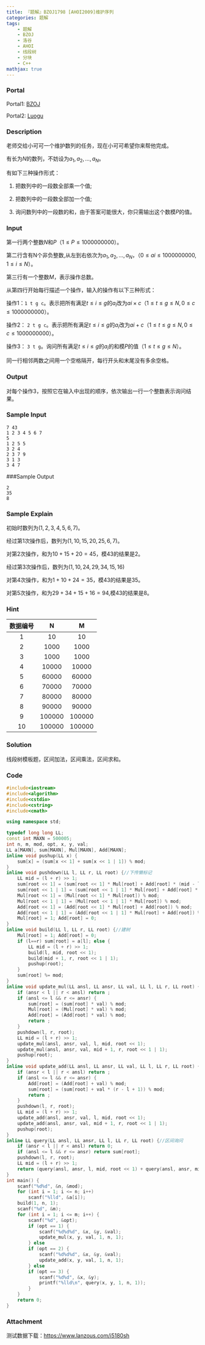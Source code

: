 ```yaml
---
title: 『题解』BZOJ1798 [AHOI2009]维护序列
categories: 题解
tags:
    - 题解
    - BZOJ
    - 洛谷
    - AHOI
    - 线段树
    - 分块
    - C++
mathjax: true
---
```


### Portal

Portal1: [BZOJ](https://www.lydsy.com/JudgeOnline/problem.php?id=1798)

Portal2: [Luogu](https://www.luogu.com.cn/problem/P2023)

<!-- more -->

### Description

老师交给小可可一个维护数列的任务，现在小可可希望你来帮他完成。

有长为$N$的数列，不妨设为$a_1, a_2, \dots , a_N$。

有如下三种操作形式：

1. 把数列中的一段数全部乘一个值;

1. 把数列中的一段数全部加一个值;

1. 询问数列中的一段数的和，由于答案可能很大，你只需输出这个数模$P$的值。

### Input

第一行两个整数$N$和$P$（$1 \le P \le 1000000000$）。

第二行含有N个非负整数,从左到右依次为$a_1, a_2, \dots , a_N$，（$0 \le ai \le 1000000000,1 \le i \le N$）。

第三行有一个整数$M$，表示操作总数。

从第四行开始每行描述一个操作，输入的操作有以下三种形式：

操作$1$：`1 t g c`。表示把所有满足$t \le i \le g$的$a_i$改为$ai \times c$（$1 \le t \le g \le N, 0 \le c \le 1000000000$）。

操作$2$： `2 t g c`。表示把所有满足$t \le i \le g$的$a_i$改为$ai + c$（$1 \le t \le g \le N, 0 \le c \le 1000000000$）。

操作$3$： `3 t g`。询问所有满足$t \le i \le g$的$a_i$的和模$P$的值（$1 \le t \le g \le N$）。

同一行相邻两数之间用一个空格隔开，每行开头和末尾没有多余空格。

### Output

对每个操作$3$，按照它在输入中出现的顺序，依次输出一行一个整数表示询问结果。

### Sample Input

```
7 43
1 2 3 4 5 6 7
5
1 2 5 5
3 2 4
2 3 7 9
3 1 3
3 4 7
```

###Sample Output
```
2
35
8
```

### Sample Explain

初始时数列为$(1, 2, 3, 4, 5, 6, 7)$。

经过第$1$次操作后，数列为$(1, 10, 15, 20, 25, 6, 7)$。

对第$2$次操作，和为$10 + 15 + 20 = 45$，模$43$的结果是$2$。

经过第$3$次操作后，数列为$(1, 10, 24, 29, 34, 15, 16)$

对第$4$次操作，和为$1 + 10 + 24 = 35$，模$43$的结果是$35$。

对第$5$次操作，和为$29 + 34 + 15 + 16 = 94$,模$43$的结果是$8$。

### Hint

|数据编号|N|M|
|:----------:|:----------:|:----------:|
|1|10|10|
|2|1000|1000|
|3|1000|1000|
|4|10000|10000|
|5|60000|60000|
|6|70000|70000|
|7|80000|80000|
|8|90000|90000|
|9|100000|100000|
|10|100000|100000|

### Solution

线段树模板题，区间加法，区间乘法，区间求和。

### Code

```cpp
#include<iostream>
#include<algorithm>
#include<cstdio>
#include<cstring>
#include<cmath>

using namespace std;

typedef long long LL;
const int MAXN = 500005;
int n, m, mod, opt, x, y, val;
LL a[MAXN], sum[MAXN], Mul[MAXN], Add[MAXN];
inline void pushup(LL x) {
    sum[x] = (sum[x << 1] + sum[x << 1 | 1]) % mod;
}
inline void pushdown(LL l, LL r, LL root) {//下传懒标记
    LL mid = (l + r) >> 1;
    sum[root << 1] = (sum[root << 1] * Mul[root] + Add[root] * (mid - l + 1)) % mod;
    sum[root << 1 | 1] = (sum[root << 1 | 1] * Mul[root] + Add[root] * (r - mid)) % mod;
    Mul[root << 1] = (Mul[root << 1] * Mul[root]) % mod;
    Mul[root << 1 | 1] = (Mul[root << 1 | 1] * Mul[root]) % mod;
    Add[root << 1] = (Add[root << 1] * Mul[root] + Add[root]) % mod;
    Add[root << 1 | 1] = (Add[root << 1 | 1] * Mul[root] + Add[root]) % mod;
    Mul[root] = 1; Add[root] = 0;
}
inline void build(LL l, LL r, LL root) {//建树
    Mul[root] = 1; Add[root] = 0;
    if (l==r) sum[root] = a[l]; else {
        LL mid = (l + r) >> 1;
        build(l, mid, root << 1);
        build(mid + 1, r, root << 1 | 1);
        pushup(root);
    }
    sum[root] %= mod;
}
inline void update_mul(LL ansl, LL ansr, LL val, LL l, LL r, LL root) {//区间乘法
    if (ansr < l || r < ansl) return ;
    if (ansl <= l && r <= ansr) {
        sum[root] = (sum[root] * val) % mod;
        Mul[root] = (Mul[root] * val) % mod;
        Add[root] = (Add[root] * val) % mod;
        return ;
    }
    pushdown(l, r, root);
    LL mid = (l + r) >> 1;
    update_mul(ansl, ansr, val, l, mid, root << 1);
    update_mul(ansl, ansr, val, mid + 1, r, root << 1 | 1);
    pushup(root);
}
inline void update_add(LL ansl, LL ansr, LL val, LL l, LL r, LL root) {//区间加法
    if (ansr < l || r < ansl) return ;
    if (ansl <= l && r <= ansr) {
        Add[root] = (Add[root] + val) % mod;
        sum[root] = (sum[root] + val * (r - l + 1)) % mod;
        return ;
    }
    pushdown(l, r, root);
    LL mid = (l + r) >> 1;
    update_add(ansl, ansr, val, l, mid, root << 1);
    update_add(ansl, ansr, val, mid + 1, r, root << 1 | 1);
    pushup(root);
}
inline LL query(LL ansl, LL ansr, LL l, LL r, LL root) {//区间询问
    if (ansr < l || r < ansl) return 0;
    if (ansl <= l && r <= ansr) return sum[root];
    pushdown(l, r, root);
    LL mid = (l + r) >> 1;
    return (query(ansl, ansr, l, mid, root << 1) + query(ansl, ansr, mid + 1, r, root << 1 | 1)) % mod;
}
int main() {
    scanf("%d%d", &n, &mod);
    for (int i = 1; i <= n; i++)
        scanf("%lld", &a[i]);
    build(1, n, 1);
    scanf("%d", &m);
    for (int i = 1; i <= m; i++) {
        scanf("%d", &opt);
        if (opt == 1) {
            scanf("%d%d%d", &x, &y, &val);
            update_mul(x, y, val, 1, n, 1);
        } else
        if (opt == 2) {
            scanf("%d%d%d", &x, &y, &val);
            update_add(x, y, val, 1, n, 1);
        } else
        if (opt == 3) {
            scanf("%d%d", &x, &y);
            printf("%lld\n", query(x, y, 1, n, 1));
        }
    }
    return 0;
}
```

### Attachment

测试数据下载：https://www.lanzous.com/i5180sh